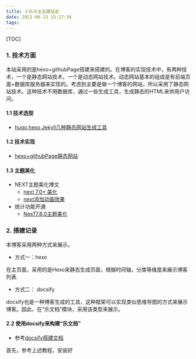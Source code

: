 ```yaml
---
title: 小乐の主站建站史
date: 2021-06-13 15:27:34
tags:
---
```


[TOC]

###   1. 技术方面

本站采用的是hexo+githubPage搭建来搭建的。在博客的实现技术中，有两种技术，一个是静态网站技术，一个是动态网站技术。动态网站基本的组成是有前端页面+数据库服务器来实现的。考虑到主要是做一个博客的网站，所以采用了静态网站技术。这种技术不用数据库，通过一些生成工具，生成静态的HTML来供用户访问。

#### 1.1 技术选型

- [hugo,hexo,Jekyll几种静态网站生成工具 ](https://segmentfault.com/a/1190000039837806) 

#### 1.2 技术实现

- [hexo+githubPage静态网站](https://cloud.tencent.com/developer/article/1520557)

#### 1.3 主题美化

- NEXT主题美化博文
  - [next 7.0+ 美化](https://vic.kim/2019/05/25/Hexo%E5%8D%9A%E5%AE%A2%E4%BC%98%E5%8C%96%E4%B9%8BNext%E4%B8%BB%E9%A2%98%E7%BE%8E%E5%8C%96/) 
  - [next添加动画效果](https://tding.top/archives/dfac1e9c.html)
- 统计功能开通
  - [NexT7.8.0主题美化](http://www.1226.site/2020/11/23/NexT7.8.0%E4%B8%BB%E9%A2%98%E7%BE%8E%E5%8C%96%EF%BC%88%E6%8C%81%E7%BB%AD%E6%9B%B4%E6%96%B0%EF%BC%89/)

### 2. 搭建记录

本博客采用两种方式来展示。

- 方式一：hexo

在主页面，采用的是Hexo来静态生成页面，根据时间轴，分类等维度来展示博客列表.

- 方式二： docsify

docsify也是一种博客生成的工具，这种框架可以实现类似思维导图的方式来展示博客。因此，在“乐文档”模块，采用该类型来展示。

#### 2.2 使用docsify来构建“乐文档”

- 参考[docsify搭建文档](https://mp.weixin.qq.com/s?__biz=Mzg2OTA0Njk0OA==&mid=2247486555&idx=2&sn=8486026ee9f9ba645ff0363df6036184&chksm=cea24390f9d5ca86ff4177c0aca5e719de17dc89e918212513ee661dd56f17ca8269f4a6e303&token=36880070&lang=zh_CN#rd)

首先，参考上述教程，安装好
